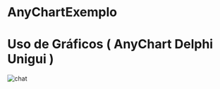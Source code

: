 # AnyChartExemplo
# Uso de Gráficos ( AnyChart  Delphi Unigui )


![chat](https://user-images.githubusercontent.com/42032163/125943808-ee07e34f-c479-4de2-9f6e-8d29e862be7c.jpg)

